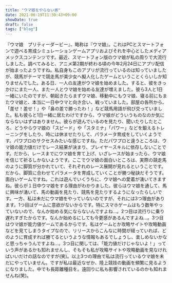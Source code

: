 ```yaml
---
title: "ウマ娘をやらない男"
date: 2021-06-19T11:30:43+09:00
showDate: true
draft: false
tags: ["blog"]
---
```

『ウマ娘　プリティーダービー』、略称は『ウマ娘』。これはPCとスマートフォンで遊べる育成シミュレーションゲームアプリおよびそれを中心としたメディアメックスコンテンツです。最近、スマートフォン版のウマ娘が私の周りで大流行しました。調べてみると、アニメ第2期が終わる頃の今年2月24日にアプリ配信が始まったようですね。私自身もこのアプリが流行っているのは知っていましたが、競馬がテーマで競走馬が美少女へ擬人化したゲームということくらいしか知りませんでした。ある日、一人の友達がウマ娘を始めました。すると、彼をきっかけにまた一人、また一人とウマ娘を始める友達が増えました。彼ら3人と1日一緒にいたのですが、朝起きたらまずウマ娘、移動中にもウマ娘、寝る前にもまたウマ娘と、本当に一日中ウマと向き合い、戦っていました。部屋の各所から、「差せ！差せ！」や「鼻の差で勝ったわ！」など競馬用語が飛び交っていました。私も彼らと1日一緒に居たわけですから、ウマ娘がどういうものなのか気にならないはずはありません。彼らが遊んでいるのを見たり、聞いたりしたところ、どうやらウマ娘の「スピード」や「スタミナ」「パワー」などを鍛えるトレーニングをしたり、時には休ませたりして、パラメータ育成をしていくようです。パワプロのサクセスみたいな感じですね。ただパワプロと違うところは、ウマ娘の能力値だけでレース結果が決まり、プレイヤースキルに依存しないことです。だから、レースまでにウマ娘を育て上げ、いざレースが始まったら、ウマ娘を信じて祈るしかないようです。ここでウマ娘の面白いところは、実際の競走馬のように脚質が分かれていて、それぞれのレース展開が見れるということです。だから、脚質に合わせてパラメータを育成していくことが勝つ秘訣だそうです。面白いゲームですね。これは遊んでいくうちに、ウマ娘への愛着が湧いてきますね。彼らが１日中ウマ娘をする理由がわかりました。彼らはウマ娘を通して、馬に興味が湧いて、馬の動画を見たり、競馬を見たりするようになったらしいです。一方、私は未だにウマ娘をやっていないのですが、それには3つ理由があります。1つ目はゲームに意欲がないからです。特にスマホゲームはもう数年やっていないので、なんか始める気にならないんですよね…。2つ目は流行りに乗り遅れすぎたからです。なんか始めるにしても今更感があるんですよね…。3つ目はウマ娘が能力値ゲームであるからです。私はゲームとか攻略サイトや攻略動画などを見てしまうタイプなので、リリースからこんなに時間が経っていれば、どのように育成すれば勝てるというような情報もあるでしょうし、楽しめないかなと思っちゃうんですよね…。3つ目に関しては、「能力値だけじゃないよ！」っていう声があるかも知れませんし、そもそも私が攻略サイトや攻略動画を見なければいいだけの話なのですが(笑)。以上3つの理由で私は流行っているウマ娘を未だにやっていません。ですが私は最近なぜか、陸上競技の動画を頻繁に見るようになりました。中でも長距離種目を。遠回りに私も影響されているのかも知れませんね(笑)。